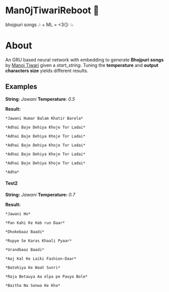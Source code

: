 # Man0jTiwariReboot :arrows_counterclockwise:
bhojpuri songs :notes: +  ML = &lt;3:smirk: :boom:
# About

An GRU based neural network with embedding to generate **Bhojpuri songs** by [Manoj Tiwari](https://www.google.com/search?gs_ssp=eJzj4tLP1Tcwz86ySEkzYPTiyU3My89SKMksTyzKBABolghq&q=manoj+tiwari&rlz=1C1RUCY_enIN701IN701&oq=manoj++tiwa&aqs=chrome.1.69i57j46j0j46j0l3.5792j0j7&sourceid=chrome&ie=UTF-8) given a *start_string*.
Tuning the **temperature** and **output characters size** yields different results.

## Examples

**String**:     *Jawani*
**Temperature**: *0.5*

**Result:**
 ```  
*Jawani Humar Balam Khatir Barela*

*Adhai Baje Dehiya Khoje Tor Ladai*

*Adhai Baje Dehiya Khoje Tor Ladai*

*Adhai Baje Dehiya Khoje Tor Ladai*

*Adhai Baje Dehiya Khoje Tor Ladai*

*Adhai Baje Dehiya Khoje Tor Ladai*

*Adha*
```

#### Test2

**String:** *Jawani*
**Temperature:** *0.7*

**Result:**
```  
*Jawani Ho*

*Pan Kahi Ke Hab run Daar*

*Dhokebaaz Baadi*

*Rupye Se Karas Khaali Pyaar*

*Urandbaaz Baadi*

*Aaj Kal Ke Laiki Fashion-Daar*

*Batohiya Ke Waat Sunri*

*Raja Betauya Aa elpa pe Pauya Bole*

*Baitha Na Sonwa Ke Kha*
